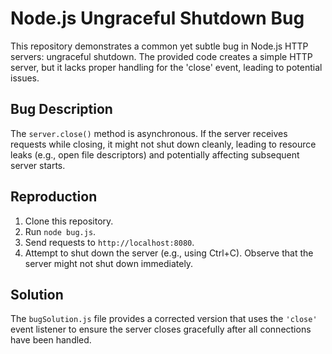 # Node.js Ungraceful Shutdown Bug

This repository demonstrates a common yet subtle bug in Node.js HTTP servers: ungraceful shutdown.  The provided code creates a simple HTTP server, but it lacks proper handling for the 'close' event, leading to potential issues.

## Bug Description

The `server.close()` method is asynchronous.  If the server receives requests while closing, it might not shut down cleanly, leading to resource leaks (e.g., open file descriptors) and potentially affecting subsequent server starts.

## Reproduction

1. Clone this repository.
2. Run `node bug.js`.
3. Send requests to `http://localhost:8080`.
4. Attempt to shut down the server (e.g., using Ctrl+C). Observe that the server might not shut down immediately.

## Solution

The `bugSolution.js` file provides a corrected version that uses the `'close'` event listener to ensure the server closes gracefully after all connections have been handled.